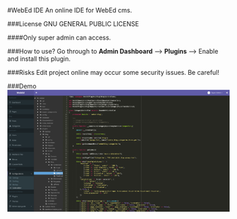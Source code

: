 #WebEd IDE
An online IDE for WebEd cms.

###License
GNU GENERAL PUBLIC LICENSE

####Only super admin can access.

###How to use?
Go through to **Admin Dashboard** --> **Plugins** --> Enable and install this plugin.

###Risks
Edit project online may occur some security issues. Be careful!

###Demo
![Demo image](./demo.png)